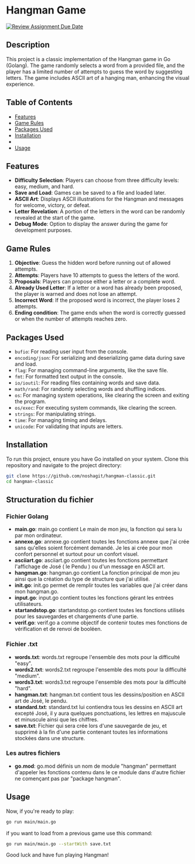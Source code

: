 # Hangman Game

[![Review Assignment Due Date](https://classroom.github.com/assets/deadline-readme-button-22041afd0340ce965d47ae6ef1cefeee28c7c493a6346c4f15d667ab976d596c.svg)](https://classroom.github.com/a/1YLV-els)

## Description

This project is a classic implementation of the Hangman game in Go (Golang). The game randomly selects a word from a provided file, and the player has a limited number of attempts to guess the word by suggesting letters. The game includes ASCII art of a hanging man, enhancing the visual experience.

## Table of Contents

- [Features](#features)
- [Game Rules](#game-rules)
- [Packages Used](#packages-used)
- [Installation](#installation)
- []()
- [Usage](#usage)


## Features

- **Difficulty Selection**: Players can choose from three difficulty levels: easy, medium, and hard.
- **Save and Load**: Games can be saved to a file and loaded later.
- **ASCII Art**: Displays ASCII illustrations for the Hangman and messages for welcome, victory, or defeat.
- **Letter Revelation**: A portion of the letters in the word can be randomly revealed at the start of the game.
- **Debug Mode**: Option to display the answer during the game for development purposes.

## Game Rules

1. **Objective**: Guess the hidden word before running out of allowed attempts.
2. **Attempts**: Players have 10 attempts to guess the letters of the word.
3. **Proposals**: Players can propose either a letter or a complete word.
4. **Already Used Letter**: If a letter or a word has already been proposed, the player is warned and does not lose an attempt.
5. **Incorrect Word**: If the proposed word is incorrect, the player loses 2 attempts.
6. **Ending condition**: The game ends when the word is correctly guessed or when the number of attempts reaches zero.

## Packages Used

- `bufio`: For reading user input from the console.
- `encoding/json`: For serializing and deserializing game data during save and load.
- `flag`: For managing command-line arguments, like the save file.
- `fmt`: For formatted text output in the console.
- `io/ioutil`: For reading files containing words and save data.
- `math/rand`: For randomly selecting words and shuffling indices.
- `os`: For managing system operations, like clearing the screen and exiting the program.
- `os/exec`: For executing system commands, like clearing the screen.
- `strings`: For manipulating strings.
- `time`: For managing timing and delays.
- `unicode`: For validating that inputs are letters.

## Installation

To run this project, ensure you have Go installed on your system. Clone this repository and navigate to the project directory:

```bash
git clone https://github.com/noshagit/hangman-classic.git
cd hangman-classic
```

## Structuration du fichier

### Fichier Golang 

- **main.go**: main.go contient Le main de mon jeu, la fonction qui sera lu par mon ordinateur.
- **annexe.go**: annexe.go contient toutes les fonctions annexe que j'ai crée sans qu'elles soient forcément demandé. Je les ai crée pour mon confort personnel et surtout pour un confort visuel.
- **asciiart.go**: asciiart.go contient toutes les fonctions permettant l'affichage de José ( le Pendu ) ou d'un message en ASCII art.
- **hangman.go**: hangman.go contient La fonction principal de mon jeu ainsi que la création du type de structure que j'ai utilisé.
- **init.go**: init.go permet de remplir toutes les variables que j'ai créer dans mon hangman.go.
- **input.go**: input.go contient toutes les fonctions gérant les entrées utilisateurs.
- **startandstop.go**: startandstop.go contient toutes les fonctions utilisés pour les sauvegardes et chargements d'une partie.
- **verif.go**: verif.go a comme objectif de contenir toutes mes fonctions de vérification et de renvoi de booléen.

### Fichier .txt

- **words.txt**: words.txt regroupe l'ensemble des mots pour la difficulté "easy".
- **words2.txt**: words2.txt regroupe l'ensemble des mots pour la difficulté "medium".
- **words3.txt**: words3.txt regroupe l'ensemble des mots pour la difficulté "hard".
- **hangman.txt**: hangman.txt contient tous les dessins/position en ASCII art de José, le pendu.
- **standard.txt**: standard.txt lui contiendra tous les dessins en ASCII art excepté José, il y aura quelques ponctuations, les lettres en majuscule et minuscule ainsi que les chiffres.
- **save.txt**: Fichier qui sera crée lors d'une sauvegarde de jeu, et supprimé à la fin d'une partie contenant toutes les informations stockées dans une structure.

### Les autres fichiers

- **go.mod**: go.mod définis un nom de module "hangman" permettant d'appeler les fonctions contenu dans le ce module dans d'autre fichier ne començant pas par "package hangman".

## Usage

Now, if you're ready to play:

```bash
go run main/main.go
```

if you want to load from a previous game use this command:

```bash
go run main/main.go --startWith save.txt
```

Good luck and have fun playing Hangman!
